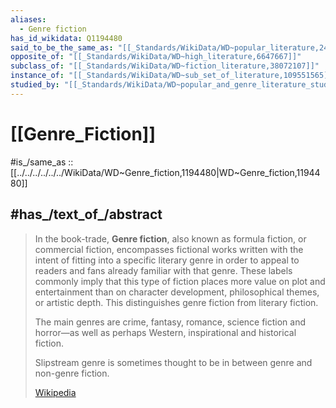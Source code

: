 ```yaml
---
aliases:
  - Genre fiction
has_id_wikidata: Q1194480
said_to_be_the_same_as: "[[_Standards/WikiData/WD~popular_literature,2497655]]"
opposite_of: "[[_Standards/WikiData/WD~high_literature,6647667]]"
subclass_of: "[[_Standards/WikiData/WD~fiction_literature,38072107]]"
instance_of: "[[_Standards/WikiData/WD~sub_set_of_literature,109551565]]"
studied_by: "[[_Standards/WikiData/WD~popular_and_genre_literature_studies,113128855]]"
---
```


# [[Genre_Fiction]] 

#is_/same_as :: [[../../../../../../WikiData/WD~Genre_fiction,1194480|WD~Genre_fiction,1194480]] 

## #has_/text_of_/abstract 

> In the book-trade, **Genre fiction**, also known as formula fiction, or commercial fiction, encompasses fictional works written with the intent of fitting into a specific literary genre in order to appeal to readers and fans already familiar with that genre.  These labels commonly imply that this type of fiction places more value on plot and entertainment than on character development, philosophical themes, or artistic depth. This distinguishes genre fiction from literary fiction.
>
> The main genres are crime, fantasy, romance, science fiction and horror—as well as perhaps Western, inspirational and historical fiction.
>
> Slipstream genre is sometimes thought to be in between genre and non-genre fiction.
>
> [Wikipedia](https://en.wikipedia.org/wiki/Genre%20fiction) 

